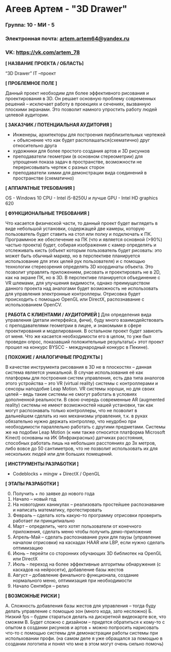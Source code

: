 # Агеев Артем - "3D Drawer"

### Группа: 10 - МИ - 5
### Электронная почта: artem.artem64@yandex.ru
### VK: https://vk.com/artem_78


**[ НАЗВАНИЕ ПРОЕКТА / ОБЛАСТЬ]**

“3D Drawer”
IT –проект

**[ ПРОБЛЕМНОЕ ПОЛЕ ]**

Данный проект необходим для более эффективного рисования и проектирования в 3D. Он решает основную проблему современных решений – исключает работу в проекциях и сечениях, вызванную плоскими экранами. Это позволит намного упростить работу людей целевой аудитории.

**[ ЗАКАЗЧИК / ПОТЕНЦИАЛЬНАЯ АУДИТОРИЯ ]**

 * Инженеры, архитекторы для построения пирблизительных чертежей + объяснение что как будет располашаться(схематично) друг относительно друга
 * художники для более простого создания артов и 3D рисунков
 * преподаватели геометрии (в основном стереометрии) для упрощения показа задач в пространстве, возможности не перерисовывать чертеж с разных сторон
 * преподаватели химии для демонстрации вида соединений в пространстве (схематично)
 
**[ АППАРАТНЫЕ ТРЕБОВАНИЯ ]** 

OS - Windows 10
CPU - Intel i5-8250U и лучше
GPU - Intel HD graphics 620

**[ ФУНКЦИОНАЛЬНЫЕ ТРЕБОВАНИЯ ]**

Что касается физической части, то данный проект будет выглядеть в виде небольшой установки, содержащей две камеры, которую пользователь будет ставить на стол или полку и подключать к ПК. Программное же обеспечение на ПК (что и является основной (>90%) частью проекта) будет, собирая изображения с камер определять и отслеживать кисть (объект которым пользователь будет рисовать: это может быть обычный маркер, но в перспективе планируется использование для этих целей рук пользователя) и с помощью технологии стереозрения определять 3D координаты объекта.  Это позволит управлять приложением, рисовать и проектировать не в 2D, как на экране ПК, но в 3D. В перспективе планируется объединение с VR шлемами, для улучшения видимости, однако преимуществом данного проекта над аналогами будет возможность не использовать для управления электронные контроллеры. Отрисовка будет происходить с помощью OpenGL или DirectX, распознавание с использованием OpenCV.

 **[ РАБОТА С КЛИЕНТАМИ / АУДИТОРИЕЙ ]**
Для определения вида управления (детали интерфейса, фичи), буду много взаимодействовать с преподавателями геометрии в лицее, и знакомыми в сфере проектирования и моделирования. В остальном проект будет зависеть от меня. Что же касается необходимости его в целом, то уже был проведен опрос, показавший положительные результаты(+ этот проект прошел на конкурс BYSCC - международный конкурс в Пекине). 

**[ ПОХОЖИЕ / АНАЛОГИЧНЫЕ ПРОДУКТЫ ]**

В качестве инструмента рисования в 3D не в плоскостях – данная система является уникальной.
В случае использования её как платформы для построения систем управления, есть два типа аналогов этого устройства – это VR (virtual reality) системы с контроллерами и сенсоры наподобие Leap Motion. 
VR системы хороши, но для своих целей – ведь такие системы не смогут работать в условиях дополненной реальности. В свою очередь современные AR (augmented reality) системы не имеют возможностей нашей установки, так как могут распознавать только контроллеры, что не позволит в дальнейшем сделать из них механизмы управления, т.к. в руках обязательно нужно держать контроллер, что неудобно при необходимости параллельно работать с другими предметами.
Системы же на подобии Leap Motion (к ним также относится платформа Microsoft Kinect) основаны на ИК (Инфракрасных) датчиках расстояния, способных работать лишь на небольших расстояниях до 3х метров, либо вовсе до 50 сантиметров, что не позволит использовать их для нескольких людей или для больших помещений.

**[ ИНСТРУМЕНТЫ РАЗРАБОТКИ ]**

* Codeblocks + mingw + DirectX / OpenGL

**[ ЭТАПЫ РАЗРАБОТКИ ]**

0) Получить + по заявке до нового года
1) Начало – новый год
2) На новогодних каникулах – реализовать простейшее распознавание и написать математику, протестировать
3) Февраль – сделать хоть какую-то программу отрисовки проверить работает ли принципиально
4) Март – определить, чего хотят пользователи от конечного приложения, сделать меню чтобы получить демо-приложение
5) Апрель-Май – сделать распознавание руки для паузы (управление началом отрисовки) на каскадах HAAR или LBP, если нужно сделать оптимизацию
6) Июнь – перейти со сторонних обучающих 3D библиотек на OpenGL или DirectX
7) Июль - переход на более эффективные алгоритмы обнаружения (с каскадов на нейросети), добавление базы жестов
8) Август – добавление финального функционала, создание нормального меню, оптимизация при необходимости
9) Начало Сентября – релиз 

**[ ВОЗМОЖНЫЕ РИСКИ ]**

А. Сложность добавления базы жестов для управления – тогда буду делать управление с помощью зон (много кода, зато несложно)
Б. Низкий fps – будем стараться делать на дискретной видеокарте все, что сможем
В. Будет сложно с дизайном – придется обратиться к кому-то с опытом в создании рисунков и артов + можно попросить нарисовать что-то с помощью системы для демонастрации работы системы при испольховании профи. (на самом деле я уже обращался за помощью в создании логотипа и понял что мне в этом могут очень сильно помочь)
